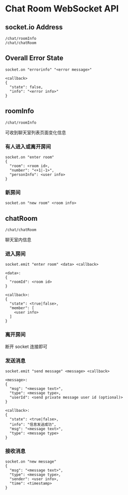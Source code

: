# Chat Room WebSocket API


## socket.io Address

```
/chat/roomInfo
/chat/chatRoom
```

## Overall Error State

```socket.on "errorinfo" "<error message>"```

```
<callback>
{
  "state": false,
  "info": "<error info>"
}
```

## roomInfo

``` /chat/roomInfo ```

可收到聊天室列表页面变化信息

### 有人进入或离开房间

```
socket.on "enter room"
{
  "room": <room id>,
  "number": "<+1|-1>",
  "personInfo": <user info>
}
```

### 新房间

```
socket.on "new room" <room info>
```

## chatRoom

``` /chat/chatRoom ```

聊天室内信息

### 进入房间

```
socket.emit "enter room" <data> <callback>

<data>:
{
  "roomId": <room id>
}

<callback>:
{
  "state": <true|false>,
  "member": [
    <user info>
  ]
}
```

### 离开房间

断开 socket 连接即可

### 发送消息

```
socket.emit "send message" <message> <callback>

<message>:
{
  "msg": "<message text>",
  "type": <message type>,
  "userId": <send private message user id (optional)>
}

<callback>:
{
  "state": <true|false>,
  "info": "信息发送成功",
  "msg": "<message text>",
  "type": <message type>
}
```

### 接收消息

```
socket.on "new message"
{
  "msg": "<message text>",
  "type": <message type>,
  "sender": <user info>,
  "time": <timestamp>
}
```
